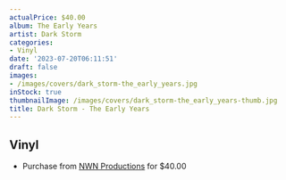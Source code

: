 ```yaml
---
actualPrice: $40.00
album: The Early Years
artist: Dark Storm
categories:
- Vinyl
date: '2023-07-20T06:11:51'
draft: false
images:
- /images/covers/dark_storm-the_early_years.jpg
inStock: true
thumbnailImage: /images/covers/dark_storm-the_early_years-thumb.jpg
title: Dark Storm - The Early Years
---
```


## Vinyl
* Purchase from [NWN Productions](http://shop.nwnprod.com/index.php?route=product/product&path=75&product_id=37173&sort=pd.name&order=ASC) for $40.00
